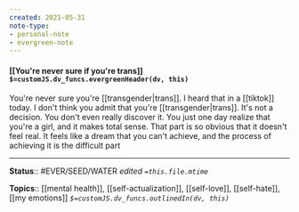 ```yaml
---
created: 2021-05-31
note-type:
- personal-note
- evergreen-note
---
```


#### [[You're never sure if you're trans]] `$=customJS.dv_funcs.evergreenHeader(dv, this)`

You're never sure you're [[transgender|trans]]. I heard that in a [[tiktok]] today. I don't think you admit that you're [[transgender|trans]]. It's not a decision. You don't even really discover it. You just one day realize that you're a girl, and it makes total sense. That part is so obvious that it doesn't feel real. It feels like a dream that you can't achieve, and the process of achieving it is the difficult part


---
**Status**:: #EVER/SEED/WATER 
*edited `=this.file.mtime`*

**Topics**:: [[mental health]], [[self-actualization]], [[self-love]], [[self-hate]], [[my emotions]]
*`$=customJS.dv_funcs.outlinedIn(dv, this)`*

